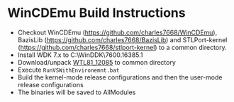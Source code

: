 # WinCDEmu Build Instructions

- Checkout WinCDEmu (https://github.com/charles7668/WinCDEmu), BazisLib (https://github.com/charles7668/BazisLib) and STLPort-kernel (https://github.com/charles7668/stlport-kernel) to a common directory.
- Install WDK 7.x to C:\WinDDK\7600.16385.1
- Download/unpack [WTL81_12085](https://sourceforge.net/projects/wtl/files/WTL%208.1/WTL%208.1.12085/wtl81_12085.zip/download) to common directory
- Execute `RunVSWithEnvironemnt.bat`
- Build the kernel-mode release configurations and then the user-mode release configurations
- The binaries will be saved to AllModules
